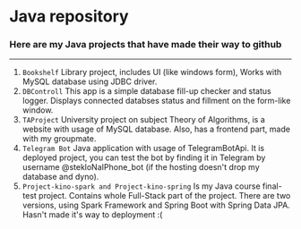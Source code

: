 # Java repository
### Here are my Java projects that have made their way to github ###
-----
1. ``` Bookshelf ```
Library project, includes UI (like windows form), Works with MySQL database using JDBC driver.
2. ``` DBControll ```
This app is a simple database fill-up checker and status logger. Displays connected databses status and fillment on the form-like window.
3. ``` TAProject ```
University project on subject Theory of Algorithms, is a website with usage of MySQL database. Also, has a frontend part, made with my groupmate.
4. ``` Telegram Bot ```
Java application with usage of TelegramBotApi. It is deployed project, you can test the bot by finding it in Telegram by username @stekloNaIPhone_bot (if the hosting doesn't drop my database and dyno).
5. ``` Project-kino-spark and Project-kino-spring ```
Is my Java course final-test project. Contains whole Full-Stack part of the project. There are two versions, using Spark Framework and Spring Boot with Spring Data JPA. Hasn't made it's way to deployment :(
